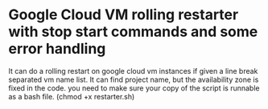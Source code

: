 # Google Cloud VM rolling restarter with stop start commands and some error handling
It can do a rolling restart on google cloud vm instances if given a line break separated vm name list. It can find project name, but the availability zone is fixed in the code. you need to make sure your copy of the script is runnable as a bash file. (chmod +x restarter.sh)

